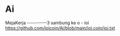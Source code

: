 # Ai
 MejaKerja
 ----------3
 sambung ke o - ioi
 https://github.com/ioicoin/Ai/blob/main/ioi.coin/ioi.txt
 
